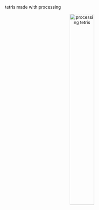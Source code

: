tetris made with processing
<p align="center"><img src="https://flighty.xyz/files/processing-tetris.jpg" alt="processing tetris" width="40%"></p>
